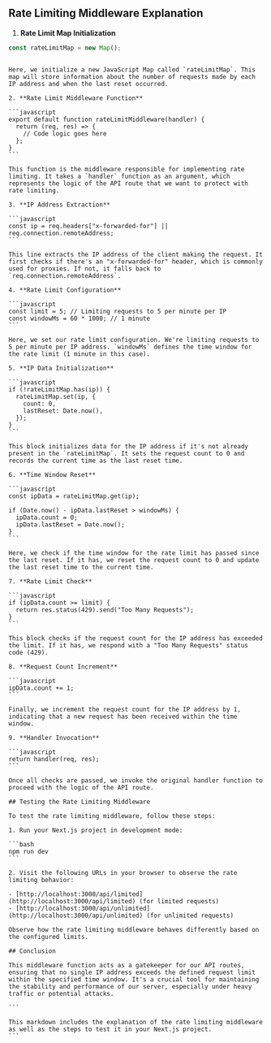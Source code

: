 ## Rate Limiting Middleware Explanation

1. **Rate Limit Map Initialization**

```javascript
const rateLimitMap = new Map();
```

````

Here, we initialize a new JavaScript Map called `rateLimitMap`. This map will store information about the number of requests made by each IP address and when the last reset occurred.

2. **Rate Limit Middleware Function**

```javascript
export default function rateLimitMiddleware(handler) {
  return (req, res) => {
    // Code logic goes here
  };
}
```

This function is the middleware responsible for implementing rate limiting. It takes a `handler` function as an argument, which represents the logic of the API route that we want to protect with rate limiting.

3. **IP Address Extraction**

```javascript
const ip = req.headers["x-forwarded-for"] || req.connection.remoteAddress;
```

This line extracts the IP address of the client making the request. It first checks if there's an "x-forwarded-for" header, which is commonly used for proxies. If not, it falls back to `req.connection.remoteAddress`.

4. **Rate Limit Configuration**

```javascript
const limit = 5; // Limiting requests to 5 per minute per IP
const windowMs = 60 * 1000; // 1 minute
```

Here, we set our rate limit configuration. We're limiting requests to 5 per minute per IP address. `windowMs` defines the time window for the rate limit (1 minute in this case).

5. **IP Data Initialization**

```javascript
if (!rateLimitMap.has(ip)) {
  rateLimitMap.set(ip, {
    count: 0,
    lastReset: Date.now(),
  });
}
```

This block initializes data for the IP address if it's not already present in the `rateLimitMap`. It sets the request count to 0 and records the current time as the last reset time.

6. **Time Window Reset**

```javascript
const ipData = rateLimitMap.get(ip);

if (Date.now() - ipData.lastReset > windowMs) {
  ipData.count = 0;
  ipData.lastReset = Date.now();
}
```

Here, we check if the time window for the rate limit has passed since the last reset. If it has, we reset the request count to 0 and update the last reset time to the current time.

7. **Rate Limit Check**

```javascript
if (ipData.count >= limit) {
  return res.status(429).send("Too Many Requests");
}
```

This block checks if the request count for the IP address has exceeded the limit. If it has, we respond with a "Too Many Requests" status code (429).

8. **Request Count Increment**

```javascript
ipData.count += 1;
```

Finally, we increment the request count for the IP address by 1, indicating that a new request has been received within the time window.

9. **Handler Invocation**

```javascript
return handler(req, res);
```

Once all checks are passed, we invoke the original handler function to proceed with the logic of the API route.

## Testing the Rate Limiting Middleware

To test the rate limiting middleware, follow these steps:

1. Run your Next.js project in development mode:

```bash
npm run dev
```

2. Visit the following URLs in your browser to observe the rate limiting behavior:

- [http://localhost:3000/api/limited](http://localhost:3000/api/limited) (for limited requests)
- [http://localhost:3000/api/unlimited](http://localhost:3000/api/unlimited) (for unlimited requests)

Observe how the rate limiting middleware behaves differently based on the configured limits.

## Conclusion

This middleware function acts as a gatekeeper for our API routes, ensuring that no single IP address exceeds the defined request limit within the specified time window. It's a crucial tool for maintaining the stability and performance of our server, especially under heavy traffic or potential attacks.

```

This markdown includes the explanation of the rate limiting middleware as well as the steps to test it in your Next.js project.
```
````
